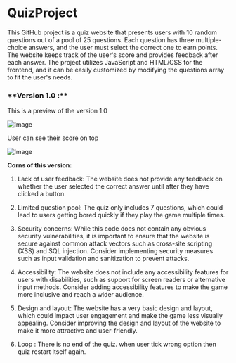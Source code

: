 # QuizProject
This GitHub project is a quiz website that presents users with 10 random questions out of a pool of 25 questions. Each question has three multiple-choice answers, and the user must select the correct one to earn points. The website keeps track of the user's score and provides feedback after each answer. The project utilizes JavaScript and HTML/CSS for the frontend, and it can be easily customized by modifying the questions array to fit the user's needs.

<h3>**Version 1.0 :**</h3>

This is a preview of the version 1.0

![Image](https://user-images.githubusercontent.com/55691960/235436586-64003c36-56ed-4cdd-8c49-2a6275445360.png)

User can see their score on top

![Image](https://user-images.githubusercontent.com/55691960/235436616-5744c08f-1097-4685-ace1-c39d7e3e050c.png)

**Corns of this version:**

1. Lack of user feedback: The website does not provide any feedback on whether the user selected the correct answer until after they have clicked a button. 

2. Limited question pool: The quiz only includes 7 questions, which could lead to users getting bored quickly if they play the game multiple times.

3. Security concerns: While this code does not contain any obvious security vulnerabilities, it is important to ensure that the website is secure against common attack vectors such as cross-site scripting (XSS) and SQL injection. Consider implementing security measures such as input validation and sanitization to prevent attacks.

4. Accessibility: The website does not include any accessibility features for users with disabilities, such as support for screen readers or alternative input methods. Consider adding accessibility features to make the game more inclusive and reach a wider audience.

5. Design and layout: The website has a very basic design and layout, which could impact user engagement and make the game less visually appealing. Consider improving the design and layout of the website to make it more attractive and user-friendly.

6. Loop : There is no end of the quiz. when user tick wrong option then quiz restart itself again.

